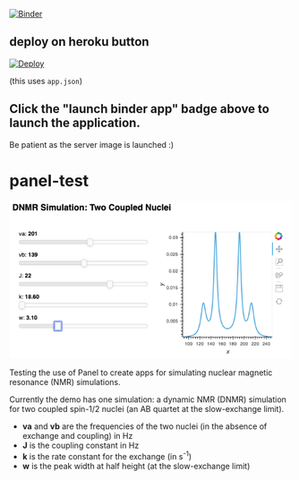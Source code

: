 [![Binder](https://mybinder.org/badge_logo.svg)](https://mybinder.org/v2/gh/bjrnfrdnnd/panel-test.git/master?filepath=dnmr_abi.ipynb)


## deploy on heroku button

[![Deploy](https://www.herokucdn.com/deploy/button.svg)](https://heroku.com/deploy)

(this uses `app.json`)

## Click the "launch binder app" badge above to launch the application. 
Be patient as the server image is launched :)

# panel-test

![DNMR AB quartet](DNMR-AB.png)


Testing the use of Panel to create apps for simulating nuclear magnetic 
resonance (NMR) simulations.

Currently the demo has one simulation: a dynamic NMR (DNMR) simulation for two
coupled spin-1/2 nuclei (an AB quartet at the slow-exchange limit).

* **va** and **vb** are the frequencies of the two nuclei (in the absence of 
exchange
 and coupling) in Hz
* **J** is the coupling constant in Hz
* **k** is the rate constant for the exchange (in s<sup>-1</sup>)
* **w** is the peak width at half height (at the slow-exchange limit)
